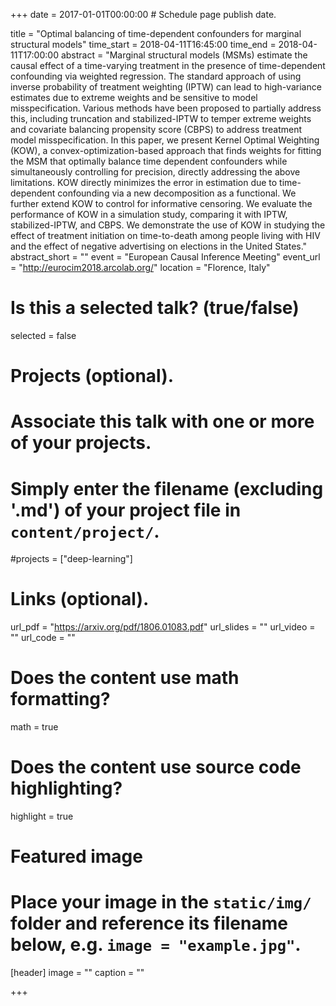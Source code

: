 +++
date = 2017-01-01T00:00:00  # Schedule page publish date.

title = "Optimal balancing of time-dependent confounders for marginal structural models"
time_start = 2018-04-11T16:45:00
time_end = 2018-04-11T17:00:00
abstract = "Marginal structural models (MSMs) estimate the causal effect of a time-varying treatment in the presence of time-dependent confounding via weighted regression. The standard approach of using inverse probability of treatment weighting (IPTW) can lead to high-variance estimates due to extreme weights and be sensitive to model misspecification. Various methods have been proposed to partially address this, including truncation and stabilized-IPTW to temper extreme weights and covariate balancing propensity score (CBPS) to address treatment model misspecification. In this paper, we present Kernel Optimal Weighting (KOW), a convex-optimization-based approach that finds weights for fitting the MSM that optimally balance time dependent confounders while simultaneously controlling for precision, directly addressing the above limitations. KOW directly minimizes the error in estimation due to time-dependent confounding via a new decomposition as a functional. We further extend KOW to control for informative censoring. We evaluate the performance of KOW in a simulation study, comparing it with IPTW, stabilized-IPTW, and CBPS. We demonstrate the use of KOW in studying the effect of treatment initiation on time-to-death among people living with HIV and the effect of negative advertising on elections in the United States."
abstract_short = ""
event = "European Causal Inference Meeting"
event_url = "http://eurocim2018.arcolab.org/"
location = "Florence, Italy"

# Is this a selected talk? (true/false)
selected = false

# Projects (optional).
#   Associate this talk with one or more of your projects.
#   Simply enter the filename (excluding '.md') of your project file in `content/project/`.
#projects = ["deep-learning"]

# Links (optional).
url_pdf = "https://arxiv.org/pdf/1806.01083.pdf"
url_slides = ""
url_video = ""
url_code = ""

# Does the content use math formatting?
math = true

# Does the content use source code highlighting?
highlight = true

# Featured image
# Place your image in the `static/img/` folder and reference its filename below, e.g. `image = "example.jpg"`.
[header]
image = ""
caption = ""

+++

